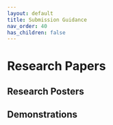 ```yaml
---
layout: default
title: Submission Guidance
nav_order: 40
has_children: false
---
```

# Research Papers




## Research Posters


## Demonstrations







